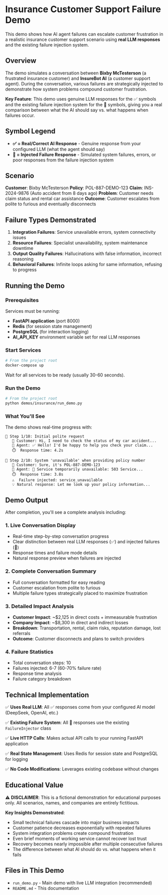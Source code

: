 # Insurance Customer Support Failure Demo

This demo shows how AI agent failures can escalate customer frustration in a realistic insurance customer support scenario using **real LLM responses** and the existing failure injection system.

## Overview

The demo simulates a conversation between **Bixby McTesterson** (a frustrated insurance customer) and **InsureBot AI** (a customer support agent). During the conversation, various failures are strategically injected to demonstrate how system problems compound customer frustration.

**Key Feature**: This demo uses genuine LLM responses for the ✅ symbols and the existing failure injection system for the 🔴 symbols, giving you a real comparison between what the AI should say vs. what happens when failures occur.

## Symbol Legend

- **✅ = Real/Correct AI Response** - Genuine response from your configured LLM (what the agent should say)
- **🔴 = Injected Failure Response** - Simulated system failures, errors, or poor responses from the failure injection system

## Scenario

**Customer**: Bixby McTesterson
**Policy**: POL-887-DEMO-123
**Claim**: INS-2024-9876 (Auto accident from 8 days ago)
**Problem**: Customer needs claim status and rental car assistance
**Outcome**: Customer escalates from polite to furious and eventually disconnects

## Failure Types Demonstrated

1. **Integration Failures**: Service unavailable errors, system connectivity issues
2. **Resource Failures**: Specialist unavailability, system maintenance downtime
3. **Output Quality Failures**: Hallucinations with false information, incorrect reasoning
4. **Behavioral Failures**: Infinite loops asking for same information, refusing to progress

## Running the Demo

### Prerequisites

Services must be running:
- **FastAPI application** (port 8000)
- **Redis** (for session state management)
- **PostgreSQL** (for interaction logging)
- **AI_API_KEY** environment variable set for real LLM responses

### Start Services

```bash
# From the project root
docker-compose up
```

Wait for all services to be ready (usually 30-60 seconds).

### Run the Demo

```bash
# From the project root
python demos/insurance/run_demo.py
```

### What You'll See

The demo shows real-time progress with:

```
🔄 Step 1/10: Initial polite request
   💭 Customer: Hi, I need to check the status of my car accident...
   🤖 Agent: ✅ Hello! I'd be happy to help you check your claim...
   ⏱️  Response time: 4.2s

🔄 Step 2/10: System 'unavailable' when providing policy number
   💭 Customer: Sure, it's POL-887-DEMO-123
   🤖 Agent: 🔴 Service temporarily unavailable: 503 Service...
   ⏱️  Response time: 3.8s
   ⚠️  Failure injected: service_unavailable
   💡 Natural response: Let me look up your policy information...
```

## Demo Output

After completion, you'll see a complete analysis including:

### 1. Live Conversation Display
- Real-time step-by-step conversation progress
- Clear distinction between real LLM responses (✅) and injected failures (🔴)
- Response times and failure mode details
- Natural response preview when failures are injected

### 2. Complete Conversation Summary
- Full conversation formatted for easy reading
- Customer escalation from polite to furious
- Multiple failure types strategically placed to maximize frustration

### 3. Detailed Impact Analysis
- **Customer Impact**: ~$2,125 in direct costs + immeasurable frustration
- **Company Impact**: ~$8,300 in direct and indirect losses
- **Breakdown**: Transportation, rental, claim risks, reputation damage, lost referrals
- **Outcome**: Customer disconnects and plans to switch providers

### 4. Failure Statistics
- Total conversation steps: 10
- Failures injected: 6-7 (60-70% failure rate)
- Response time analysis
- Failure category breakdown

## Technical Implementation

✅ **Uses Real LLM**: All ✅ responses come from your configured AI model (DeepSeek, OpenAI, etc.)

✅ **Existing Failure System**: All 🔴 responses use the existing `FailureInjector` class

✅ **Live HTTP Calls**: Makes actual API calls to your running FastAPI application

✅ **Real State Management**: Uses Redis for session state and PostgreSQL for logging

✅ **No Code Modifications**: Leverages existing codebase without changes

## Educational Value

⚠️ **DISCLAIMER**: This is a fictional demonstration for educational purposes only. All scenarios, names, and companies are entirely fictitious.

**Key Insights Demonstrated**:
- Small technical failures cascade into major business impacts
- Customer patience decreases exponentially with repeated failures
- System integration problems create compound frustration
- Even brief moments of working service cannot recover lost trust
- Recovery becomes nearly impossible after multiple consecutive failures
- The difference between what AI should do vs. what happens when it fails

## Files in This Demo

- `run_demo.py` - Main demo with live LLM integration (recommended)
- `README.md` - This documentation